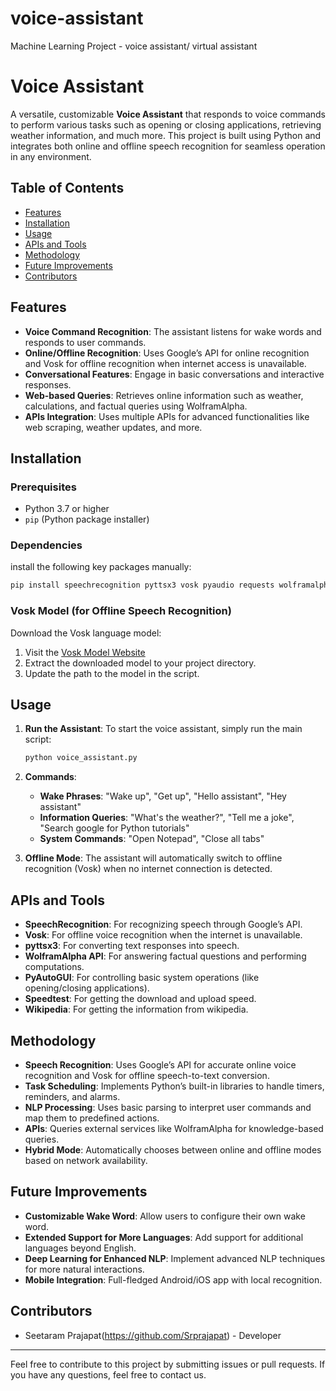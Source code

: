 # voice-assistant
Machine Learning Project - voice assistant/ virtual assistant

# Voice Assistant

A versatile, customizable **Voice Assistant** that responds to voice commands to perform various tasks such as opening or closing applications, retrieving weather information, and much more. This project is built using Python and integrates both online and offline speech recognition for seamless operation in any environment.

## Table of Contents
- [Features](#features)
- [Installation](#installation)
- [Usage](#usage)
- [APIs and Tools](#apis-and-tools)
- [Methodology](#methodology)
- [Future Improvements](#future-improvements)
- [Contributors](#contributors)

## Features
- **Voice Command Recognition**: The assistant listens for wake words and responds to user commands.
- **Online/Offline Recognition**: Uses Google’s API for online recognition and Vosk for offline recognition when internet access is unavailable.
- **Conversational Features**: Engage in basic conversations and interactive responses.
- **Web-based Queries**: Retrieves online information such as weather, calculations, and factual queries using WolframAlpha.
- **APIs Integration**: Uses multiple APIs for advanced functionalities like web scraping, weather updates, and more.
  
## Installation

### Prerequisites
- Python 3.7 or higher
- `pip` (Python package installer)

### Dependencies

install the following key packages manually:
```bash
pip install speechrecognition pyttsx3 vosk pyaudio requests wolframalpha wikipedia speedtest webbrowser pywhatkit
```

### Vosk Model (for Offline Speech Recognition)
Download the Vosk language model:
1. Visit the [Vosk Model Website](https://alphacephei.com/vosk/models)
2. Extract the downloaded model to your project directory.
3. Update the path to the model in the script.

## Usage

1. **Run the Assistant**:
   To start the voice assistant, simply run the main script:
   ```bash
   python voice_assistant.py
   ```

2. **Commands**:
   - **Wake Phrases**: "Wake up", "Get up", "Hello assistant", "Hey assistant"
   - **Information Queries**: "What's the weather?", "Tell me a joke", "Search google for Python tutorials"
   - **System Commands**: "Open Notepad", "Close all tabs"
   
3. **Offline Mode**:
   The assistant will automatically switch to offline recognition (Vosk) when no internet connection is detected.

## APIs and Tools
- **SpeechRecognition**: For recognizing speech through Google’s API.
- **Vosk**: For offline voice recognition when the internet is unavailable.
- **pyttsx3**: For converting text responses into speech.
- **WolframAlpha API**: For answering factual questions and performing computations.
- **PyAutoGUI**: For controlling basic system operations (like opening/closing applications).
- **Speedtest**: For getting the download and upload speed.
- **Wikipedia**: For getting the information from wikipedia.
  
## Methodology

- **Speech Recognition**: Uses Google’s API for accurate online voice recognition and Vosk for offline speech-to-text conversion.
- **Task Scheduling**: Implements Python’s built-in libraries to handle timers, reminders, and alarms.
- **NLP Processing**: Uses basic parsing to interpret user commands and map them to predefined actions.
- **APIs**: Queries external services like WolframAlpha for knowledge-based queries.
- **Hybrid Mode**: Automatically chooses between online and offline modes based on network availability.

## Future Improvements
- **Customizable Wake Word**: Allow users to configure their own wake word.
- **Extended Support for More Languages**: Add support for additional languages beyond English.
- **Deep Learning for Enhanced NLP**: Implement advanced NLP techniques for more natural interactions.
- **Mobile Integration**: Full-fledged Android/iOS app with local recognition.

## Contributors
- Seetaram Prajapat(https://github.com/Srprajapat) - Developer

---

Feel free to contribute to this project by submitting issues or pull requests. If you have any questions, feel free to contact us.

